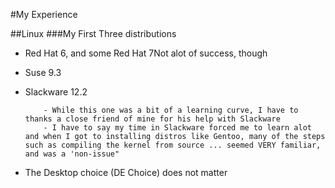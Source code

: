 \#My Experience

\##Linux
\###My First Three distributions

-   Red Hat 6, and some Red Hat 7Not alot of success, though

-   Suse 9.3

-   Slackware 12.2

        	- While this one was a bit of a learning curve, I have to thanks a close friend of mine for his help with Slackware
        	- I have to say my time in Slackware forced me to learn alot and when I got to installing distros like Gentoo, many of the steps such as compiling the kernel from source ... seemed VERY familiar, and was a 'non-issue"


-   The Desktop choice (DE Choice) does not matter
